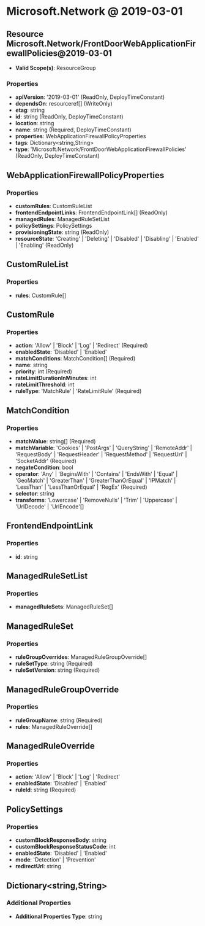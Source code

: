 # Microsoft.Network @ 2019-03-01

## Resource Microsoft.Network/FrontDoorWebApplicationFirewallPolicies@2019-03-01
* **Valid Scope(s)**: ResourceGroup
### Properties
* **apiVersion**: '2019-03-01' (ReadOnly, DeployTimeConstant)
* **dependsOn**: resourceref[] (WriteOnly)
* **etag**: string
* **id**: string (ReadOnly, DeployTimeConstant)
* **location**: string
* **name**: string (Required, DeployTimeConstant)
* **properties**: WebApplicationFirewallPolicyProperties
* **tags**: Dictionary<string,String>
* **type**: 'Microsoft.Network/FrontDoorWebApplicationFirewallPolicies' (ReadOnly, DeployTimeConstant)

## WebApplicationFirewallPolicyProperties
### Properties
* **customRules**: CustomRuleList
* **frontendEndpointLinks**: FrontendEndpointLink[] (ReadOnly)
* **managedRules**: ManagedRuleSetList
* **policySettings**: PolicySettings
* **provisioningState**: string (ReadOnly)
* **resourceState**: 'Creating' | 'Deleting' | 'Disabled' | 'Disabling' | 'Enabled' | 'Enabling' (ReadOnly)

## CustomRuleList
### Properties
* **rules**: CustomRule[]

## CustomRule
### Properties
* **action**: 'Allow' | 'Block' | 'Log' | 'Redirect' (Required)
* **enabledState**: 'Disabled' | 'Enabled'
* **matchConditions**: MatchCondition[] (Required)
* **name**: string
* **priority**: int (Required)
* **rateLimitDurationInMinutes**: int
* **rateLimitThreshold**: int
* **ruleType**: 'MatchRule' | 'RateLimitRule' (Required)

## MatchCondition
### Properties
* **matchValue**: string[] (Required)
* **matchVariable**: 'Cookies' | 'PostArgs' | 'QueryString' | 'RemoteAddr' | 'RequestBody' | 'RequestHeader' | 'RequestMethod' | 'RequestUri' | 'SocketAddr' (Required)
* **negateCondition**: bool
* **operator**: 'Any' | 'BeginsWith' | 'Contains' | 'EndsWith' | 'Equal' | 'GeoMatch' | 'GreaterThan' | 'GreaterThanOrEqual' | 'IPMatch' | 'LessThan' | 'LessThanOrEqual' | 'RegEx' (Required)
* **selector**: string
* **transforms**: 'Lowercase' | 'RemoveNulls' | 'Trim' | 'Uppercase' | 'UrlDecode' | 'UrlEncode'[]

## FrontendEndpointLink
### Properties
* **id**: string

## ManagedRuleSetList
### Properties
* **managedRuleSets**: ManagedRuleSet[]

## ManagedRuleSet
### Properties
* **ruleGroupOverrides**: ManagedRuleGroupOverride[]
* **ruleSetType**: string (Required)
* **ruleSetVersion**: string (Required)

## ManagedRuleGroupOverride
### Properties
* **ruleGroupName**: string (Required)
* **rules**: ManagedRuleOverride[]

## ManagedRuleOverride
### Properties
* **action**: 'Allow' | 'Block' | 'Log' | 'Redirect'
* **enabledState**: 'Disabled' | 'Enabled'
* **ruleId**: string (Required)

## PolicySettings
### Properties
* **customBlockResponseBody**: string
* **customBlockResponseStatusCode**: int
* **enabledState**: 'Disabled' | 'Enabled'
* **mode**: 'Detection' | 'Prevention'
* **redirectUrl**: string

## Dictionary<string,String>
### Additional Properties
* **Additional Properties Type**: string

